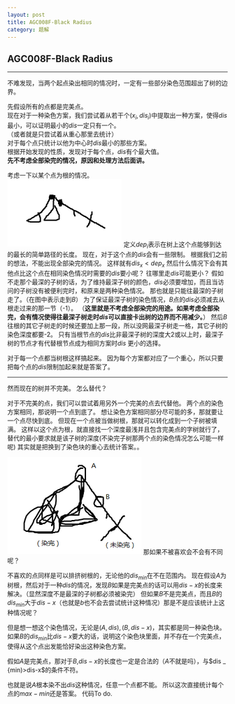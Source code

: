 ```yaml
---
layout: post
title: AGC008F-Black Radius
category: 题解
---
```


## AGC008F-Black Radius 

---
不难发现，当两个起点染出相同的情况时，一定有一些部分染色范围超出了树的边界。

先假设所有的点都是完美点。  
现在对于一种染色方案，我们尝试着从若干个$(x _ i,dis _ i)$中提取出一种方案，使得$dis$最小，可以证明最小的$dis$一定只有一个。  
（或者就是只尝试着从重心那里去统计）  
对于每个点只统计以他为中心时$dis$最小的那些方案。  
根据开始发现的性质，发现对于每个点，$dis$有个最大值。  
**先不考虑全部染完的情况，原因和处理方法后面讲。**  

考虑一下以某个点为根的情况。  
![](/_pictures/AGC008F_1.png)
定义$dep_ i$表示在树上这个点能够到达的最长的简单路径的长度。
现在，对于这个点的$dis$会有一些限制。
根据我们之前的想法，不能出现全部染完的情况。
这样就有$dis_ x< dep_ x$
然后什么情况下会有其他点比这个点在相同染色情况时需要的$dis$要小呢？
往哪里走$dis$可能更小？
假如不走那个最深的子树的话，为了维持最深子树的颜色，$dis$必须要增加，而且当访问的子树没有被便利完时，和原来是两种染色情况。
那也就是只能往最深的子树走了。（在图中表示走到$B$）
为了保证最深子树的染色情况，$B$点的$dis$必须减去从根走过来的那一节（-1）。
（**这里就是不考虑全部染完的用途。如果考虑全部染完，会有情况使得往最深子树走时$dis$可以直接卡出树的边界而不用减少。**）
然后$B$往根的其它子树走的时候还要加上那一段，所以没网最深子树走一格，其它子树的染色深度都要-2。
只有当根节点的$dis$比非最深子树的深度大2或以上时，最深子树的节点才有代替根节点成为相同方案时$dis$ 更小的选择。

对于每一个点都当树根这样搞起来。
因为每个方案都对应了一个重心，所以只要把每个点的$dis$限制加起来就是答案了。


---
然而现在的树并不完美。
怎么替代？


对于不完美的点，我们可以尝试着用另外一个完美的点去代替他。
两个点的染色方案相同，那说明一个点到底了。
想让染色方案相同部分尽可能的多，那就要让一个点尽快到底。
但现在一个点被当做树根，那就可以转化成到一个子树被填满。
这样以这个点为根，就直接找一个深度最浅并且包含完美点的字树就行了，替代的最小要求就是该子树的深度(不染完子树那两个点的染色情况怎么可能一样呢)
其实就是把换到了染色块的重心去统计答案。。


![](/_pictures/AGC008F_2.png)
那如果不被喜欢会不会有不同呢？

不喜欢的点同样是可以排挤树根的，无论他的$dis_ {min}$在不在范围内。
现在假设$A$为树根，然后对于一种$dis$的情况，发现$B$如果是完美点的话可以用$dis-x$的长度来解决。（显然深度不是最深的子树都必须被染完）
但如果$B$不是完美点，而且$B$的$dis_ {min}$大于$dis-x$（也就是$b$也不会去尝试统计这种情况）那是不是应该统计上这种情况呢？

但是想一想这个染色情况，无论是$(A,dis),(B,dis-x)$，其实都是同一种染色块。
如果$B$的$dis_ {min}$比$dis-x$要大的话，说明这个染色块里面，并不存在一个完美点，使得从这个点出发能恰好染出这种染色方案。

假如$A$是完美点，那对于$B$,$dis-x$的长度也一定是合法的（$A$不就是吗），与$dis _ {min)>dis-x$的条件不符。



也就是说$A$根本染不出$dis$这种情况，任意一个点都不能。
所以这次直接统计每个点的$max-min$还是答案。
代码To do.
